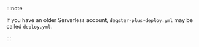 :::note

If you have an older Serverless account, `dagster-plus-deploy.yml` may be called `deploy.yml`.

:::